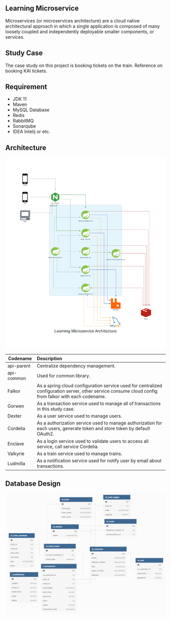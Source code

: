 ## Learning Microservice

Microservices (or microservices architecture) are a cloud native architectural approach in which a single application is composed of many loosely coupled and independently deployable smaller components, or services.

## Study Case

The case study on this project is booking tickets on the train. Reference on booking KAI tickets.

## Requirement

- JDK 11
- Maven
- MySQL Database
- Redis
- RabbitMQ
- Sonarqube
- IDEA Intelij or etc.

## Architecture

![Learning microservice architecture](img/learning_microservice_architecture.png)

| Codename      |      Description      |
| ----------    |:-------------         |
| api-parent    | Centralize dependency management. |
| api-common    | Used for common library. |
| Falkor        | As a spring cloud configuration service used for centralized configuration server, other service consume cloud config from falkor with each codename. |
| Gorwen        | As a transaction service used to manage all of transactions in this study case. |
| Dexter        | As a user service used to manage users. |
| Cordelia      | As a authorization service used to manage authorization for each users, generate token and store token by default OAuth2. |
| Enclave       | As a login service used to validate users to access all service, call service Cordelia. |
| Valkyrie      | As a train service used to manage trains. |
| Ludmilla      | As a notification service used for notify user by email about transactions. |

## Database Design

![Database design](img/db_design.png)